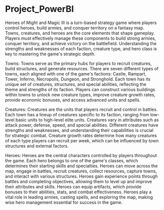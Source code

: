 # Project_PowerBI

Heroes of Might and Magic III is a turn-based strategy game where players control heroes, build armies, and conquer territory on a fantasy map. 
Towns, creatures, and heroes are the core elements that shape gameplay. Players must effectively manage these components to build strong armies, conquer territory, and achieve victory on the battlefield. Understanding the strengths and weaknesses of each faction, creature type, and hero class is key to mastering the game's strategic depth.

Towns:
Towns serve as the primary hubs for players to recruit creatures, build structures, and generate resources.
There are seven different types of towns, each aligned with one of the game's factions: Castle, Rampart, Tower, Inferno, Necropolis, Dungeon, and Stronghold.
Each town has its unique set of creatures, structures, and special abilities, reflecting the theme and strengths of its faction.
Players can construct various buildings within towns to unlock new creature types, improve creature growth rates, provide economic bonuses, and access advanced units and spells.

Creatures:
Creatures are the units that players recruit and control in battles.
Each town has a lineup of creatures specific to its faction, ranging from low-level basic units to high-level elite units.
Creatures vary in attributes such as attack power, defense, speed, and special abilities.
Different creatures have strengths and weaknesses, and understanding their capabilities is crucial for strategic combat.
Creature growth rates determine how many creatures of each type players can recruit per week, which can be influenced by town structures and external factors.

Heroes:
Heroes are the central characters controlled by players throughout the game.
Each hero belongs to one of the game's classes, which determines their starting skills and specialties.
Heroes can move across the map, engage in battles, recruit creatures, collect resources, capture towns, and interact with various structures.
Heroes gain experience points through battles and completing objectives, allowing them to level up and improve their attributes and skills.
Heroes can equip artifacts, which provide bonuses to their abilities, stats, and combat effectiveness.
Heroes play a vital role in leading armies, casting spells, and exploring the map, making wise hero management essential for success in the game.
